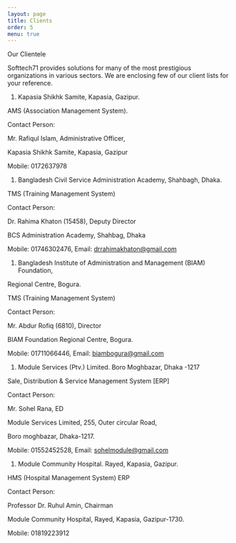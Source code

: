 ```yaml
---
layout: page
title: Clients
order: 5
menu: true
---
```


Our Clientele

Softtech71 provides solutions for many of the most prestigious organizations in various sectors. We are enclosing few of our client lists for your reference.

1. Kapasia Shikhk Samite, Kapasia, Gazipur.

AMS (Association Management System).

Contact Person:

Mr. Rafiqul Islam, Administrative Officer,

Kapasia Shikhk Samite, Kapasia, Gazipur

Mobile: 0172637978

1. Bangladesh Civil Service Administration Academy, Shahbagh, Dhaka.

TMS (Training Management System)

Contact Person:

Dr. Rahima Khaton (15458), Deputy Director

BCS Administration Academy, Shahbag, Dhaka

Mobile: 01746302476, Email: [drrahimakhaton@gmail.com](mailto:drrahimakhaton@gmail.com)

1. Bangladesh Institute of Administration and Management (BIAM) Foundation,

Regional Centre, Bogura.

TMS (Training Management System)

Contact Person:

Mr. Abdur Rofiq (6810), Director

BIAM Foundation Regional Centre, Bogura.

Mobile: 01711066446, Email: biambogura@gmail.com

1. Module Services (Ptv.) Limited. Boro Moghbazar, Dhaka -1217

Sale, Distribution &amp; Service Management System [ERP]

Contact Person:

Mr. Sohel Rana, ED

Module Services Limited, 255, Outer circular Road,

Boro moghbazar, Dhaka-1217.

Mobile: 01552452528, Email: sohelmodule@gmail.com

1. Module Community Hospital. Rayed, Kapasia, Gazipur.

HMS (Hospital Management System) ERP

Contact Person:

Professor Dr. Ruhul Amin, Chairman

Module Community Hospital, Rayed, Kapasia, Gazipur-1730.

Mobile: 01819223912